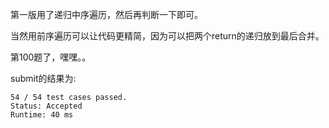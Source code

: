 第一版用了递归中序遍历，然后再判断一下即可。

当然用前序遍历可以让代码更精简，因为可以把两个return的递归放到最后合并。

第100题了，嘿嘿。。

submit的结果为:
```
54 / 54 test cases passed.
Status: Accepted
Runtime: 40 ms
```

